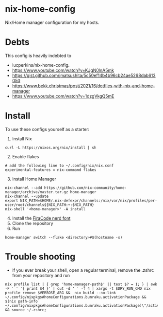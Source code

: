 # nix-home-config

Nix/Home manager configuration for my hosts.

# Debts

This config is heavily indebted to

- lucperkins/nix-home-config.
- https://www.youtube.com/watch?v=KJgN0lnA5mk
- https://gist.github.com/jmatsushita/5c50ef14b4b96cb24ae5268dab613050
- https://www.bekk.christmas/post/2021/16/dotfiles-with-nix-and-home-manager
- https://www.youtube.com/watch?v=1dzgVkgQ5mE

# Install

To use these configs yourself as a starter:

1. Install Nix

```
curl -L https://nixos.org/nix/install | sh
```

2. Enable flakes

```
# add the following line to ~/.config/nix/nix.conf
experimental-features = nix-command flakes
```

3. Install Home Manager

```
nix-channel --add https://github.com/nix-community/home-manager/archive/master.tar.gz home-manager
nix-channel --update
export NIX_PATH=$HOME/.nix-defexpr/channels:/nix/var/nix/profiles/per-user/root/channels${NIX_PATH:+:$NIX_PATH}
nix-shell '<home-manager>' -A install
```

4. Install the [FiraCode nerd font](https://www.nerdfonts.com/)
5. Clone the repository
6. Run

```
home-manager switch --flake <directory>#$(hostname -s)
```

# Trouble shooting

- If you ever break your shell, open a regular terminal, remove the .zshrc from your repository and run

```
nix profile list | { grep 'home-manager-path$' || test $? = 1; } | awk -F ' ' '{ print $4 }' | cut -d ' ' -f 4 | xargs -t $DRY_RUN_CMD nix profile remove $VERBOSE_ARG &&  nix build --no-link ~/.config/nixpkgs#homeConfigurations.bunraku.activationPackage && $(nix path-info ~/.config/nixpkgs#homeConfigurations.bunraku.activationPackage)\"/activate && source ~/.zshrc;

```
